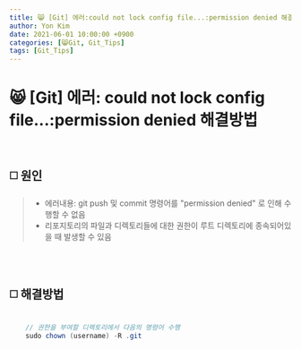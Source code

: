 ```yaml
---
title: 😸 [Git] 에러:could not lock config file...:permission denied 해결방법
author: Yon Kim
date: 2021-06-01 10:00:00 +0900
categories: [😸Git, Git_Tips]
tags: [Git_Tips]
---
```


# 😸 [Git] 에러: could not lock config file...:permission denied 해결방법

<br>


## ◻️ **원인**

> * 에러내용: git push 및 commit 명령어를 "permission denied" 로 인해 수행할 수 없음
> * 리포지토리의 파일과 디렉토리들에 대한 권한이 루트 디렉토리에 종속되어있을 때 발생할 수 있음



<br><br>

## ◻️ **해결방법**

```java

    // 권한을 부여할 디렉토리에서 다음의 명령어 수행
    sudo chown (username) -R .git

```